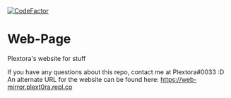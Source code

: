 [![CodeFactor](https://www.codefactor.io/repository/github/plextora/web-page/badge)](https://www.codefactor.io/repository/github/plextora/web-page)
# Web-Page
Plextora's website for stuff

If you have any questions about this repo, contact me at Plextora#0033 :D An alternate URL for the website can be found here: https://web-mirror.plext0ra.repl.co
